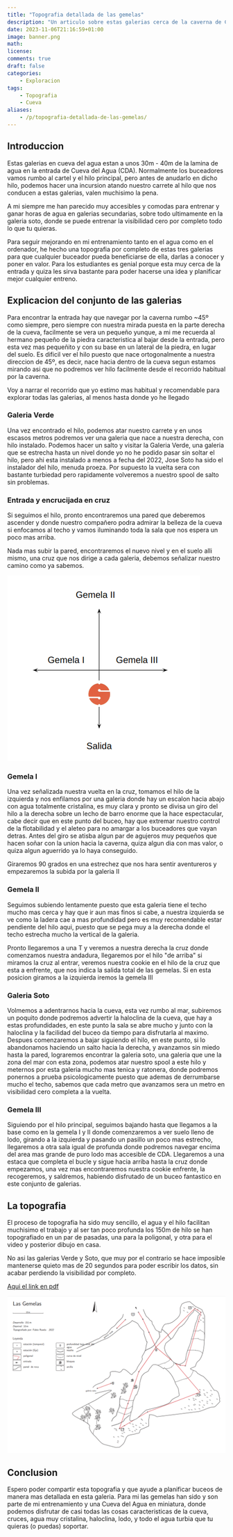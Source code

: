 ```yaml
---
title: "Topografia detallada de las gemelas"
description: "Un articulo sobre estas galerias cerca de la caverna de Cueva del Agua"
date: 2023-11-06T21:16:59+01:00
image: banner.png
math: 
license: 
comments: true
draft: false
categories:
    - Exploracion
tags:
    - Topografia
    - Cueva
aliases:
    - /p/topografia-detallada-de-las-gemelas/
---
```


## Introduccion
Estas galerias en cueva del agua estan a unos 30m - 40m de la lamina de agua en la entrada de Cueva del Agua (CDA). Normalmente los buceadores vamos rumbo al cartel y el hilo principal, pero antes de anudarlo en dicho hilo, podemos hacer una incursion atando nuestro carrete al hilo que nos conducen a estas galerias, valen muchisimo la pena.

A mi siempre me han parecido muy accesibles y comodas para entrenar y ganar horas de agua en galerias secundarias, sobre todo ultimamente en la galeria soto, donde se puede entrenar la visibilidad cero por completo todo lo que tu quieras.

Para seguir mejorando en mi entrenamiento tanto en el agua como en el ordenador, he hecho una topografia por completo de estas tres galerias para que cualquier buceador pueda beneficiarse de ella, darlas a conocer y poner en valor. Para los estudiantes es genial porque esta muy cerca de la entrada y quiza les sirva bastante para poder hacerse una idea y planificar mejor cualquier entreno.

## Explicacion del conjunto de las galerias
Para encontrar la entrada hay que navegar por la caverna rumbo ~45º como siempre, pero siempre con nuestra mirada puesta en la parte derecha de la cueva, facilmente se vera un pequeño yunque, a mi me recuerda al hermano pequeño de la piedra caracteristica al bajar desde la entrada, pero esta vez mas pequeñito y con su base en un lateral de la piedra, en lugar del suelo. Es dificil ver el hilo puesto que nace ortogonalmente a nuestra direccion de 45º, es decir, nace hacia dentro de la cueva segun estamos mirando asi que no podremos ver hilo facilmente desde el recorrido habitual por la caverna.

Voy a narrar el recorrido que yo estimo mas habitual y recomendable para explorar todas las galerias, al menos hasta donde yo he llegado

### Galeria Verde
Una vez encontrado el hilo, podemos atar nuestro carrete y en unos escasos metros podremos ver una galeria que nace a nuestra derecha, con hilo instalado. Podemos hacer un salto y visitar la Galeria Verde, una galeria que se estrecha hasta un nivel donde yo no he podido pasar sin soltar el hilo, pero ahi esta instalado a menos a fecha del 2022, Jose Soto ha sido el instalador del hilo, menuda proeza. Por supuesto la vuelta sera con bastante turbiedad pero rapidamente volveremos a nuestro spool de salto sin problemas.

### Entrada y encrucijada en cruz
Si seguimos el hilo, pronto encontraremos una pared que deberemos ascender y donde nuestro compañero podra admirar la belleza de la cueva si enfocamos al techo y vamos iluminando toda la sala que nos espera un poco mas arriba.

Nada mas subir la pared, encontraremos el nuevo nivel y en el suelo alli mismo, una cruz que nos dirige a cada galeria, debemos señalizar nuestro camino como ya sabemos.

![Esquema de la T en cruz](cruz.png)


### Gemela I
Una vez señalizada nuestra vuelta en la cruz, tomamos el hilo de la izquierda y nos enfilamos por una galeria donde hay un escalon hacia abajo con agua totalmente cristalina, es muy clara y pronto se divisa un giro del hilo a la derecha sobre un lecho de barro enorme que la hace espectacular, cabe decir que en este punto del buceo, hay que extremar nuestro control de la flotabilidad y el aleteo para no amargar a los buceadores que vayan detras. Antes del giro se atisba algun par de agujeros muy pequeños que hacen soñar con la union hacia la caverna, quiza algun dia con mas valor, o quiza algun aguerrido ya lo haya conseguido.

Giraremos 90 grados en una estrechez que nos hara sentir aventureros y empezaremos la subida por la galeria II

### Gemela II
Seguimos subiendo lentamente puesto que esta galeria tiene el techo mucho mas cerca y hay que ir aun mas finos si cabe, a nuestra izquierda se ve como la ladera cae a mas profundidad pero es muy recomendable estar pendiente del hilo aqui, puesto que se pega muy a la derecha donde el techo estrecha mucho la vertical de la galeria.

Pronto llegaremos a una T y veremos a nuestra derecha la cruz donde comenzamos nuestra andadura, llegaremos por el hilo "de arriba" si miramos la cruz al entrar, veremos nuestra cookie en el hilo de la cruz que esta a enfrente, que nos indica la salida total de las gemelas. Si en esta posicion giramos a la izquierda iremos la gemela III

### Galeria Soto
Volmemos a adentrarnos hacia la cueva, esta vez rumbo al mar, subiremos un poquito donde podremos advertir la haloclina de la cueva, que hay a estas profundidades, en este punto la sala se abre mucho y junto con la haloclina y la facilidad del buceo da tiempo para disfrutarla al maximo. Despues comenzaremos a bajar siguiendo el hilo, en este punto, si lo abandonamos haciendo un salto hacia la derecha, y avanzamos sin miedo hasta la pared, lograremos encontrar la galeria soto, una galeria que une la zona del mar con esta zona, podemos atar nuestro spool a este hilo y meternos por esta galeria mucho mas tenica y ratonera, donde podremos ponernos a prueba psicologicamente puesto que ademas de derrumbarse mucho el techo, sabemos que cada metro que avanzamos sera un metro en visibilidad cero completa a la vuelta.


### Gemela III
Siguiendo por el hilo principal, seguimos bajando hasta que llegamos a la base como en la gemela I y II donde comenzaremos a ver suelo lleno de lodo, girando a la izquierda y pasando un pasillo un poco mas estrecho, llegaremos a otra sala igual de profunda donde podremos navegar encima del area mas grande de puro lodo mas accesible de CDA. Llegaremos a una estaca que completa el bucle y sigue hacia arriba hasta la cruz donde empezamos, una vez mas encontraremos nuestra cookie enfrente, la recogeremos, y saldremos, habiendo disfrutado de un buceo fantastico en este conjunto de galerias.


## La topografia
El proceso de topografia ha sido muy sencillo, el agua y el hilo facilitan muchisimo el trabajo y al ser tan poco profunda los 150m de hilo se han topografiado en un par de pasadas, una para la poligonal, y otra para el video y posterior dibujo en casa.

No asi las galerias Verde y Soto, que muy por el contrario se hace imposible mantenerse quieto mas de 20 segundos para poder escribir los datos, sin acabar perdiendo la visibilidad por completo.

[Aqui el link en pdf](cave_m.pdf)


![Topografia de las Gemelas](topo.png)

## Conclusion
Espero poder compartir esta topografia y que ayude a planificar buceos de manera mas detallada en esta galeria. Para mi las gemelas han sido y son parte de mi entrenamiento y una Cueva del Agua en miniatura, donde podemos disfrutar de casi todas las cosas caracteristicas de la cueva, cruces, agua muy cristalina, haloclina, lodo, y todo el agua turbia que tu quieras (o puedas) soportar.



